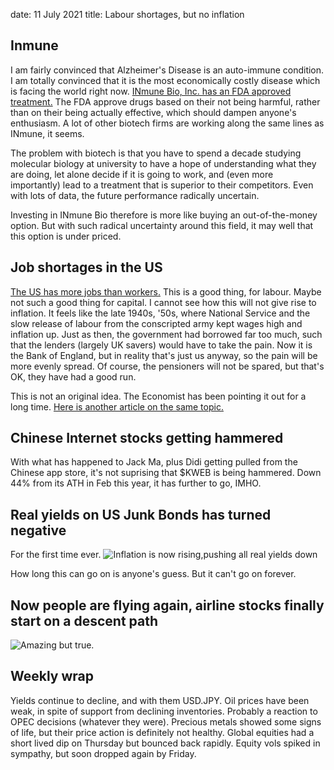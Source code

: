 date: 11 July 2021
title: Labour shortages, but no inflation

## Inmune

I am fairly convinced that Alzheimer's Disease is an auto-immune condition. I am totally convinced that it is the most economically costly disease which is facing the world right now. 
[INmune Bio, Inc. has an FDA approved treatment.](https://seekingalpha.com/news/3714021-inmune-bio-surges-ahead-of-key-data-readout)
The FDA approve drugs based on their not being harmful, rather than on their being actually effective, which should dampen anyone's enthusiasm.
A lot of other biotech firms are working along the same lines as INmune, it seems.

The problem with biotech is that you have to spend a decade studying molecular biology at university to have a hope of understanding what they are doing, let alone decide if it is going to work, and (even more importantly) lead to a treatment that is superior to their competitors. Even with lots of data, the future performance radically uncertain. 

Investing in INmune Bio therefore is more like buying an out-of-the-money option. But with such radical uncertainty around this field, it may well that this option is under priced. 

## Job shortages in the US

[The US has more jobs than workers.](https://think.ing.com/articles/the-desperate-hunt-for-us-workers-continues)
This is a good thing, for labour. 
Maybe not such a good thing for capital.
I cannot see how this will not give rise to inflation.
It feels like the late 1940s, '50s, where National Service and the slow release of labour from the conscripted army kept wages high and inflation up. 
Just as then, the government had borrowed far too much, such that the lenders (largely UK savers) would have to take the pain.
Now it is the Bank of England, but in reality that's just us anyway, so the pain will be more evenly spread.
Of course, the pensioners will not be spared, but that's OK, they have had a good run.

This is not an original idea. The Economist has been pointing it out for a long time. [Here is another article on the same topic.](https://www.economist.com/finance-and-economics/2021/07/04/central-banks-face-up-to-the-daunting-task-of-quitting-qe)

## Chinese Internet stocks getting hammered

With what has happened to Jack Ma, plus Didi getting pulled from the Chinese app store, it's not suprising that $KWEB is being hammered. Down 44% from its ATH in Feb this year, it has further to go, IMHO.

## Real yields on US Junk Bonds has turned negative

For the first time ever. 
![Inflation is now rising,pushing all real yields down](https://compoundadvisors.com/wp-content/uploads/2021/07/real-yields-7-11.png)

How long this can go on is anyone's guess. But it can't go on forever.

## Now people are flying again, airline stocks finally start on a descent path

![Amazing but true.](https://compoundadvisors.com/wp-content/uploads/2021/07/jets-7-8.png)

## Weekly wrap

Yields continue to decline, and with them USD.JPY. 
Oil prices have been weak, in spite of support from declining inventories. Probably a reaction to OPEC decisions (whatever they were). Precious metals showed some signs of life, but their price action is definitely not healthy.
Global equities had a short lived dip on Thursday but bounced back rapidly. 
Equity vols spiked in sympathy, but soon dropped again by Friday.




